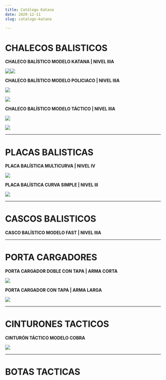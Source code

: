 ```yaml
---
title: Catálogo Katana
date: 2020-12-11
slug: catalogo-katana

---
```

# CHALECOS BALISTICOS

**CHALECO BALÍSTICO MODELO KATANA | NIVEL IIIA**

![](/chaleco-katana2.png)![](/chaleco-katana.png)

**CHALECO BALÍSTICO MODELO POLICIACO | NIVEL IIIA**

![](/chaleco-poli-a.jpeg)

![](/chaleco-poli-b.jpeg)

**CHALECO BALÍSTICO MODELO TÁCTICO | NIVEL IIIA**

![](/chaleco-molle.png)

![](/chaleco-molle3.png)

***

# PLACAS BALISTICAS

**PLACA BALÍSTICA MULTICURVA | NIVEL IV**

![](/placab.png)

**PLACA BALÍSTICA CURVA SIMPLE | NIVEL III**

![](/placa.png)

***

# CASCOS BALISTICOS

**CASCO BALÍSTICO MODELO FAST | NIVEL IIIA**

***

# PORTA CARGADORES

**PORTA CARGADOR DOBLE CON TAPA | ARMA CORTA**

![](/porta-cargador-cortas.png)

**PORTA CARGADOR CON TAPA | ARMA LARGA**

![](/porta-cargador-largas.png)

***

# CINTURONES TACTICOS

**CINTURÓN TÁCTICO MODELO COBRA**

![](/cinturona.jpeg)

***

# BOTAS TACTICAS

# 